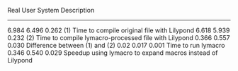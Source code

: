 Real   User  System  Description
-----  ----- ------- ------------------------------------
6.984  6.496 0.262   (1) Time to compile original file with Lilypond
6.618  5.939 0.232   (2) Time to compile lymacro-processed file with Lilypond
0.366  0.557 0.030   Difference between (1) and (2)
0.02   0.017 0.001   Time to run lymacro
0.346  0.540 0.029   Speedup using lymacro to expand macros instead of Lilypond

